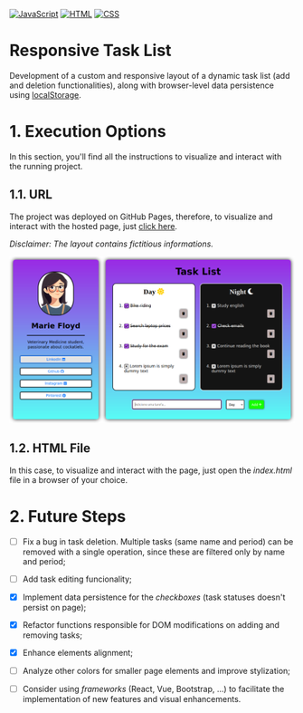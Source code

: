 [![JavaScript](https://img.shields.io/badge/JavaScript-F7DF1E?style=for-the-badge&logo=javascript&logoColor=black)](https://developer.mozilla.org/en-US/docs/Web/JavaScript) [![HTML](https://img.shields.io/badge/HTML5-E34F26?style=for-the-badge&logo=html5&logoColor=white)](https://developer.mozilla.org/en-US/docs/Web/HTML) [![CSS](https://img.shields.io/badge/CSS3-1572B6?style=for-the-badge&logo=css3&logoColor=white)](https://developer.mozilla.org/en-US/docs/Web/CSS)
# Responsive Task List
 
Development of a custom and responsive layout of a dynamic task list (add and deletion functionalities), along with browser-level data persistence using [localStorage](https://developer.mozilla.org/pt-BR/docs/Web/API/Window/localStorage).

# 1. Execution Options

 In this section, you'll find all the instructions to visualize and interact with the running project.

## 1.1. URL

The project was deployed on GitHub Pages, therefore, to visualize and interact with the hosted page, just [click here](https://juliorodrigues07.github.io/task_list/).

_Disclaimer: The layout contains fictitious informations._

![Main Screen](/assets/page.png)

## 1.2. HTML File

In this case, to visualize and interact with the page, just open the _index.html_ file in a browser of your choice.

# 2. Future Steps

- [ ] Fix a bug in task deletion. Multiple tasks (same name and period) can be removed with a single operation, since these are filtered only by name and period;

- [ ] Add task editing funcionality;

- [x] Implement data persistence for the _checkboxes_ (task statuses doesn't persist on page);

- [x] Refactor functions responsible for DOM modifications on adding and removing tasks;

- [x] Enhance elements alignment;

- [ ] Analyze other colors for smaller page elements and improve stylization;

- [ ] Consider using _frameworks_ (React, Vue, Bootstrap, ...) to facilitate the implementation of new features and visual enhancements.
